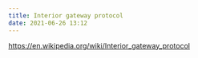```yaml
---
title: Interior gateway protocol
date: 2021-06-26 13:12
---
```


https://en.wikipedia.org/wiki/Interior_gateway_protocol
